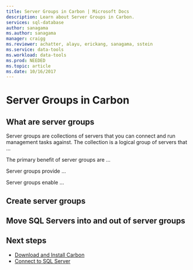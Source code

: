 ```yaml
---
title: Server Groups in Carbon | Microsoft Docs
description: Learn about Server Groups in Carbon.
services: sql-database
author: sanagama
ms.author: sanagama
manager: craigg
ms.reviewer: achatter, alayu, erickang, sanagama, sstein
ms.service: data-tools
ms.workload: data-tools
ms.prod: NEEDED
ms.topic: article
ms.date: 10/16/2017
---
```

# Server Groups in Carbon



## What are server groups 

Server groups are collections of servers that you can connect and run management tasks against. The collection is a logical group of servers that ...

The primary benefit of server groups are ...

Server groups provide ...

Server groups enable ...




## Create server groups




## Move SQL Servers into and out of server groups






## Next steps
- [Download and Install Carbon](download.md)
- [Connect to SQL Server](get-started-sql-server.md)